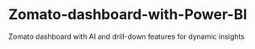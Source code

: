 # Zomato-dashboard-with-Power-BI
Zomato dashboard with AI and drill-down features for dynamic insights
